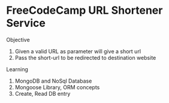FreeCodeCamp URL Shortener Service
==================================

Objective 
1) Given a valid URL as parameter will give a short url 
2) Pass the short-url to be redirected to destination website

Learning
1) MongoDB and NoSql Database 
2) Mongoose Library, ORM concepts
3) Create, Read DB entry